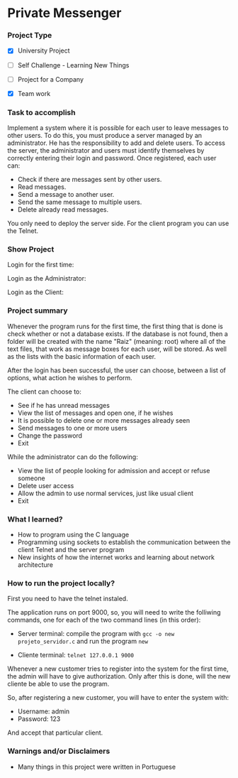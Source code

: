 # Private Messenger



### Project Type

- [x] University Project
- [ ] Self Challenge - Learning New Things
- [ ] Project for a Company 
- [x] Team work



### Task to accomplish

Implement a system where it is possible for each user to leave messages to other users. To do this, you must produce a server managed by an administrator. He has the responsibility to add and delete users.
To access the server, the administrator and users must identify themselves by correctly entering their login and password. Once registered, each user can:
- Check if there are messages sent by other users.
- Read messages.
- Send a message to another user.
- Send the same message to multiple users.
- Delete already read messages.

You only need to deploy the server side. For the client program you can use the Telnet.



### Show Project

Login for the first time:



Login as the Administrator:



Login as the Client:





### Project summary

Whenever the program runs for the first time, the first thing that is done is check whether or not a database exists. If the database is not found, then a folder will be created with the name "Raiz" (meaning: root) where all of the text files, that work as message boxes for each user, will be stored. As well as the lists with the basic information of each user.

After the login has been successful, the user can choose, between a list of options, what action he wishes to perform. 

The client can choose to:

* See if he has unread messages
* View the list of messages and open one, if he wishes
* It is possible to delete one or more messages already seen
* Send messages to one or more users
* Change the password
* Exit

While the administrator can do the following:

* View the list of people looking for admission and accept or refuse someone
* Delete user access
* Allow the admin to use normal services, just like usual client
* Exit



### What I learned?

* How to program using the C language
* Programming using sockets to establish the communication between the client Telnet and the server program
* New insights of how the internet works and learning about network architecture



### How to run the project locally?

First you need to have the telnet instaled.

The application runs on port 9000, so, you will need to write the folliwing commands, one for each of the two command lines (in this order):

* Server terminal: compile the program with `gcc -o new projeto_servidor.c` and run the program `new`

* Cliente terminal: `telnet 127.0.0.1 9000`

  

Whenever a new customer tries to register into the system for the first time, the admin will have to give authorization. Only after this is done, will the new cliente be able to use the program.

So, after registering a new customer, you will have to enter the system with:

* Username: admin
* Password: 123

And accept that particular client.



### Warnings and/or Disclaimers

* Many things in this project were written in Portuguese



